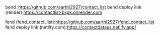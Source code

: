 bend :https://github.com/aarthi2927/contact_list
bend deploy link (render):https://contactlist-bxgk.onrender.com

fend (fend_contact_list):https://github.com/aarthi2927/fend_contact_list
fend deploy link (netlify.com):https://contactdataes.netlify.app/
